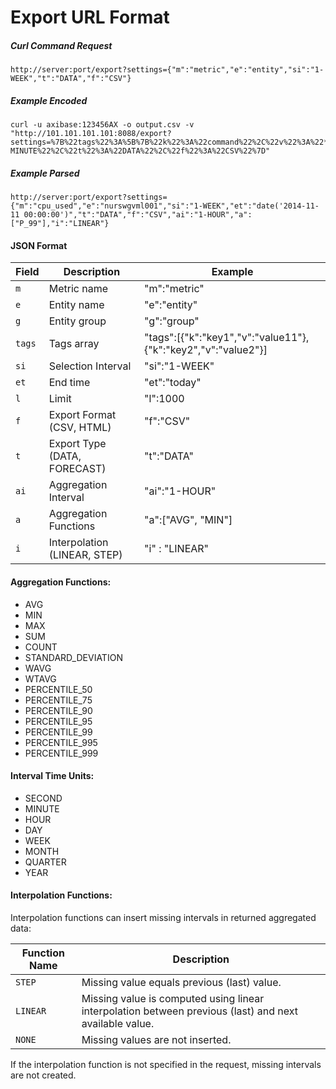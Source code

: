 # Export URL Format

##### Curl Command Request

```
http://server:port/export?settings={"m":"metric","e":"entity","si":"1-WEEK","t":"DATA","f":"CSV"}
```

##### Example Encoded

```
curl -u axibase:123456AX -o output.csv -v "http://101.101.101.101:8088/export?settings=%7B%22tags%22%3A%5B%7B%22k%22%3A%22command%22%2C%22v%22%3A%22*%22%7D%5D%2C%22m%22%3A%22proc_memory_used%22%2C%22e%22%3A%22awsswgvml001%22%2C%22si%22%3A%223-MINUTE%22%2C%22t%22%3A%22DATA%22%2C%22f%22%3A%22CSV%22%7D"
```

##### Example Parsed

```
http://server:port/export?settings={"m":"cpu_used","e":"nurswgvml001","si":"1-WEEK","et":"date('2014-11-11 00:00:00')","t":"DATA","f":"CSV","ai":"1-HOUR","a":["P_99"],"i":"LINEAR"}
```

#### JSON Format

| Field | Description | Example | 
| --- | --- | --- |
|  `m`  |  Metric name  |  "m":"metric"  | 
|  `e`  |  Entity name  |  "e":"entity"  | 
|  `g`  |  Entity group  |  "g":"group"  | 
|  `tags`  |  Tags array  |  "tags":[{"k":"key1","v":"value11"},{"k":"key2","v":"value2"}]  | 
|  `si`  |  Selection Interval  |  "si":"1-WEEK"  | 
|  `et`  |  End time  |  "et":"today"  | 
|  `l` |  Limit  |  "l":1000  | 
|  `f`  |  Export Format (CSV, HTML)  |  "f":"CSV"  | 
|  `t`  |  Export Type (DATA, FORECAST)  |  "t":"DATA"  | 
|  `ai`  |  Aggregation Interval  |  "ai":"1-HOUR"  | 
|  `a`  |  Aggregation Functions  |  "a":["AVG", "MIN"]  | 
|  `i`  |  Interpolation (LINEAR, STEP)  |  "i" : "LINEAR"  | 


#### Aggregation Functions:


- AVG
- MIN
- MAX
- SUM
- COUNT
- STANDARD_DEVIATION
- WAVG
- WTAVG
- PERCENTILE_50
- PERCENTILE_75
- PERCENTILE_90
- PERCENTILE_95
- PERCENTILE_99
- PERCENTILE_995
- PERCENTILE_999


#### Interval Time Units:


- SECOND
- MINUTE
- HOUR
- DAY
- WEEK
- MONTH
- QUARTER
- YEAR


#### Interpolation Functions:

Interpolation functions can insert missing intervals in returned aggregated data:

| Function Name | Description | 
| --- | --- | 
|  `STEP`  |  Missing value equals previous (last) value.  | 
| `LINEAR`  |  Missing value is computed using linear interpolation between previous (last) and next available value.  | 
|  `NONE`  |  Missing values are not inserted.  | 


If the interpolation function is not specified in the request, missing intervals are not created.
